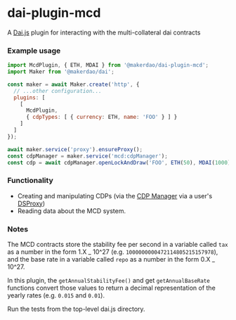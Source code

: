 # dai-plugin-mcd

A [Dai.js](https://github.com/makerdao/dai.js) plugin for interacting with the
multi-collateral dai contracts

### Example usage

```js
import McdPlugin, { ETH, MDAI } from '@makerdao/dai-plugin-mcd';
import Maker from '@makerdao/dai';

const maker = await Maker.create('http', {
  // ...other configuration...
  plugins: [
    [
      McdPlugin,
      { cdpTypes: [ { currency: ETH, name: 'FOO' } ] }
    ]
  ]
});

await maker.service('proxy').ensureProxy();
const cdpManager = maker.service('mcd:cdpManager');
const cdp = await cdpManager.openLockAndDraw('FOO', ETH(50), MDAI(1000));
```

### Functionality

- Creating and manipulating CDPs (via the [CDP Manager](https://github.com/makerdao/dss-cdp-manager) via a user's [DSProxy](https://github.com/dapphub/ds-proxy))
- Reading data about the MCD system.

### Notes

The MCD contracts store the stability fee per second in a variable called `tax`
as a number in the form 1.X _ 10^27 (e.g. `1000000000472114805215157978`), and
the base rate in a variable called `repo` as a number in the form 0.X _ 10^27.

In this plugin, the `getAnnualStabilityFee()` and get `getAnnualBaseRate`
functions convert those values to return a decimal representation of the yearly
rates (e.g. `0.015` and `0.01`).

Run the tests from the top-level dai.js directory.
